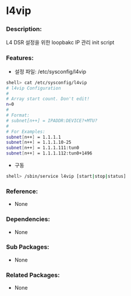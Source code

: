 # l4vip

### Description:

L4 DSR 설정을 위한 loopbakc IP 관리 init script

### Features:

* 설정 파일: /etc/sysconfig/l4vip
```sh
shell> cat /etc/sysconfig/l4vip
# l4vip Configuration
#
# Array start count. Don't edit!
n=0
#
# Format:
# subnet[n++] = IPADDR:DEVICE?+MTU?
#
# For Examples:
subnet[n++] = 1.1.1.1
subnet[n++] = 1.1.1.10-25
subnet[n++] = 1.1.1.111:tun0
subnet[n++] = 1.1.1.112:tun0+1496
```

* 구동
```sh
shell> /sbin/service l4vip [start|stop|status]
```

### Reference:
* None

### Dependencies:
* None

### Sub Packages:
* None

### Related Packages:
* None